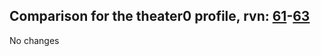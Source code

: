## Comparison for the theater0 profile, rvn: [61](https://github.com/PRO100KatYT/FortniteProfileRevisions/tree/main/profiles/theater0/61%20theater0.json)-[63](https://github.com/PRO100KatYT/FortniteProfileRevisions/tree/main/profiles/theater0/63%20theater0.json)

No changes
